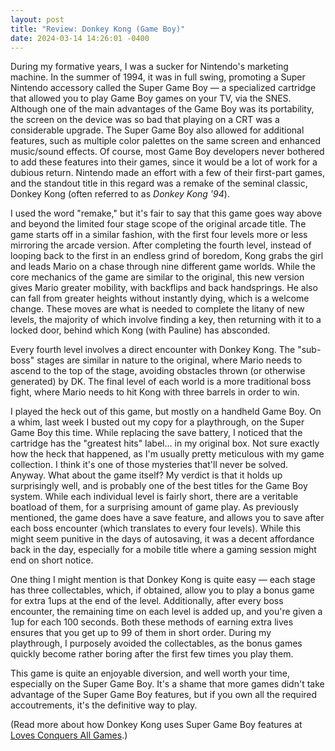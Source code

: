 ```yaml
---
layout: post
title: "Review: Donkey Kong (Game Boy)"
date: 2024-03-14 14:26:01 -0400
---
```

During my formative years, I was a sucker for Nintendo's marketing machine. In the summer of 1994, it was in full swing, promoting a Super Nintendo accessory called the Super Game Boy &mdash; a specialized cartridge that allowed you to play Game Boy games on your TV, via the SNES. Although one of the main advantages of the Game Boy was its portability, the screen on the device was so bad that playing on a CRT was a considerable upgrade. The Super Game Boy also allowed for additional features, such as multiple color palettes on the same screen and enhanced music/sound effects. Of course, most Game Boy developers never bothered to add these features into their games, since it would be a lot of work for a dubious return. Nintendo made an effort with a few of their first-part games, and the standout title in this regard was a remake of the seminal classic, Donkey Kong (often referred to as _Donkey Kong '94_).

I used the word "remake," but it's fair to say that this game goes way above and beyond the limited four stage scope of the original arcade title. The game starts off in a similar fashion, with the first four levels more or less mirroring the arcade version. After completing the fourth level, instead of looping back to the first in an endless grind of boredom, Kong grabs the girl and leads Mario on a chase through nine different game worlds. While the core mechanics of the game are similar to the original, this new version gives Mario greater mobility, with backflips and back handsprings. He also can fall from greater heights without instantly dying, which is a welcome change. These moves are what is needed to complete the litany of new levels, the majority of which involve finding a key, then returning with it to a locked door, behind which Kong (with Pauline) has absconded.

Every fourth level involves a direct encounter with Donkey Kong. The "sub-boss" stages are similar in nature to the original, where Mario needs to ascend to the top of the stage, avoiding obstacles thrown (or otherwise generated) by DK. The final level of each world is a more traditional boss fight, where Mario needs to hit Kong with three barrels in order to win.

I played the heck out of this game, but mostly on a handheld Game Boy. On a whim, last week I busted out my copy for a playthrough, on the Super Game Boy this time. While replacing the save battery, I noticed that the cartridge has the "greatest hits" label... in my original box. Not sure exactly how the heck that happened, as I'm usually pretty meticulous with my game collection. I think it's one of those mysteries that'll never be solved. Anyway. What about the game itself? My verdict is that it holds up surprisingly well, and is probably one of the best titles for the Game Boy system. While each individual level is fairly short, there are a veritable boatload of them, for a surprising amount of game play. As previously mentioned, the game does have a save feature, and allows you to save after each boss encounter (which translates to every four levels). While this might seem punitive in the days of autosaving, it was a decent affordance back in the day, especially for a mobile title where a gaming session might end on short notice.

One thing I might mention is that Donkey Kong is quite easy &mdash; each stage has three collectables, which, if obtained, allow you to play a bonus game for extra 1ups at the end of the level. Additionally, after every boss encounter, the remaining time on each level is added up, and you're given a 1up for each 100 seconds. Both these methods of earning extra lives ensures that you get up to 99 of them in short order. During my playthrough, I purposely avoided the collectables, as the bonus games quickly become rather boring after the first few times you play them.

This game is quite an enjoyable diversion, and well worth your time, especially on the Super Game Boy. It's a shame that more games didn't take advantage of the Super Game Boy features, but if you own all the required accoutrements, it's the definitive way to play.

(Read more about how Donkey Kong uses Super Game Boy features at [Loves Conquers All Games](https://blog.loveconquersallgames.com/post/2379636248/fuck-the-super-game-boy-donkey-kong).)
